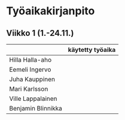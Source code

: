 # Työaikakirjanpito

## Viikko 1 (1.-24.11.)

|                    | käytetty työaika  |
| :----------------- | :---------------: |
| Hilla Halla-aho    | |
| Eemeli Ingervo     | |
| Juha Kauppinen     | |
| Mari Karlsson      | |
| Ville Lappalainen  | |
| Benjamin Blinnikka | |
